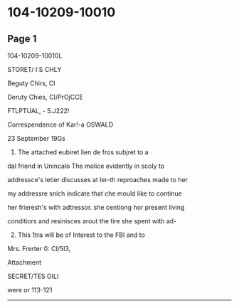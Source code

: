 # 104-10209-10010

## Page 1

104-10209-10010L

STORET/ I:S CHLY

Beguty Chirs, CI

Deruty Chies, CI/PrOjCCE

FTLPTUAL, - 5.J222!

Correspendence of Kar!-a OSWALD

23 September 19Gs

1. The attached eubiret lien de fros subjret to a

dal friend in Unincalo The molice evidently in scoly to

addressce's letier discusses at ler-th reproaches made to her

my addressre snich indicate that che mould like to continue

her frieresh's with adtressor. she centiong hor present living

conditiors and resinisces arout the tire she spent with ad-

2. This 1tra will be of Interest to the FBI and to

Mrs. Frerter 0: CI/5I3,

Attachment

SECRET/TES OILI

were or 113-121

---

